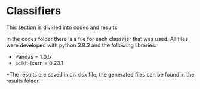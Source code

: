 # Classifiers

This section is divided into codes and results.

In the codes folder there is a file for each classifier that was used. All files were developed with python 3.8.3 and the following libraries:

- Pandas = 1.0.5
- scikit-learn = 0.23.1

*The results are saved in an xlsx file, the generated files can be found in the results folder. 